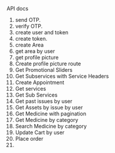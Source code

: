 API docs

1. send OTP.
2. verify OTP.
3. create user and token
4. create token.
5. create Area
6. get area by user
7. get profile picture
8. Create profile picture route
9. Get Promotional Sliders
10. Get Subservices with Service Headers
11. Create Appointment
12. Get services
13. Get Sub Services
14. Get past issues by user
15. Get Assets by issue by user
16. Get Medicine with pagination
17. Get Medicine by category
18. Search Medicine by category
19. Update Cart by user
20. Place order
21.
